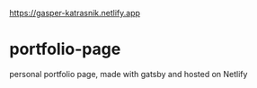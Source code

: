 https://gasper-katrasnik.netlify.app

# portfolio-page

personal portfolio page, made with gatsby and hosted on Netlify
